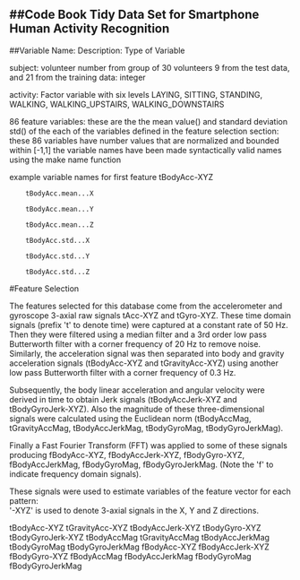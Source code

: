 
##Code Book Tidy Data Set for Smartphone Human Activity Recognition
---
##Variable Name:  Description: Type of Variable

subject: volunteer number from group of 30 volunteers
9 from the test data, and 21 from the training data: integer

activity: Factor variable with six levels 
LAYING, SITTING, STANDING, WALKING, WALKING_UPSTAIRS, WALKING_DOWNSTAIRS

86 feature variables: these are the the mean value() and standard deviation std() of the each of the variables defined in the feature selection section:  
        these 86 variables have number values that are normalized and bounded within [-1,1]
        the variable names have been made syntactically valid names using the make name function


example variable names for first feature tBodyAcc-XYZ
        
        tBodyAcc.mean...X
        
        tBodyAcc.mean...Y
        
        tBodyAcc.mean...Z
        
        tBodyAcc.std...X
        
        tBodyAcc.std...Y
        
        tBodyAcc.std...Z


#Feature Selection

The features selected for this database come from the accelerometer and gyroscope 3-axial raw signals tAcc-XYZ and tGyro-XYZ. These time domain signals (prefix 't' to denote time) were captured at a constant rate of 50 Hz. Then they were filtered using a median filter and a 3rd order low pass Butterworth filter with a corner frequency of 20 Hz to remove noise. Similarly, the acceleration signal was then separated into body and gravity acceleration signals (tBodyAcc-XYZ and tGravityAcc-XYZ) using another low pass Butterworth filter with a corner frequency of 0.3 Hz. 

Subsequently, the body linear acceleration and angular velocity were derived in time to obtain Jerk signals (tBodyAccJerk-XYZ and tBodyGyroJerk-XYZ). Also the magnitude of these three-dimensional signals were calculated using the Euclidean norm (tBodyAccMag, tGravityAccMag, tBodyAccJerkMag, tBodyGyroMag, tBodyGyroJerkMag). 

Finally a Fast Fourier Transform (FFT) was applied to some of these signals producing fBodyAcc-XYZ, fBodyAccJerk-XYZ, fBodyGyro-XYZ, fBodyAccJerkMag, fBodyGyroMag, fBodyGyroJerkMag. (Note the 'f' to indicate frequency domain signals). 

These signals were used to estimate variables of the feature vector for each pattern:  
'-XYZ' is used to denote 3-axial signals in the X, Y and Z directions.

tBodyAcc-XYZ
tGravityAcc-XYZ
tBodyAccJerk-XYZ
tBodyGyro-XYZ
tBodyGyroJerk-XYZ
tBodyAccMag
tGravityAccMag
tBodyAccJerkMag
tBodyGyroMag
tBodyGyroJerkMag
fBodyAcc-XYZ
fBodyAccJerk-XYZ
fBodyGyro-XYZ
fBodyAccMag
fBodyAccJerkMag
fBodyGyroMag
fBodyGyroJerkMag

